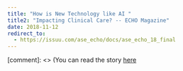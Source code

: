 ```yaml
---
title: "How is New Technology like AI "
title2: "Impacting Clinical Care? -- ECHO Magazine"
date: 2018-11-12
redirect_to:
  - https://issuu.com/ase_echo/docs/ase_echo_18_final
---
```


[comment]: <> (You can read the story [here](https://issuu.com/ase_echo/docs/ase_echo_18_final)
